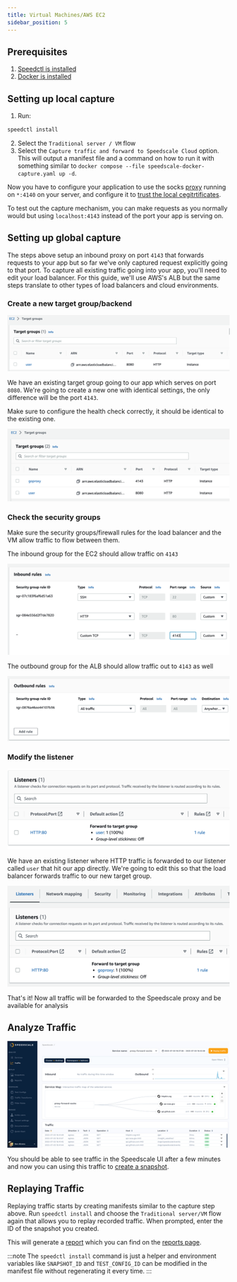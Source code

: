 ```yaml
---
title: Virtual Machines/AWS EC2
sidebar_position: 5
---
```


## Prerequisites
1. [Speedctl is installed](../../quick-start.md)
1. [Docker is installed](https://docs.docker.com/engine/install/)

## Setting up local capture

1. Run:
```bash
speedctl install
```

2. Select the `Traditional server / VM` flow
3. Select the `Capture traffic and forward to Speedscale Cloud` option. This will output a manifest file and a command on how to run it with something similar to `docker compose --file speedscale-docker-capture.yaml up -d`.

Now you have to configure your application to use the socks
[proxy](../../reference/glossary.md#proxy) running on `*:4140` on your server, and
configure it to [trust the local cegitrtificates](/setup/sidecar/tls/#trusting-tls-certificates).

To test out the capture mechanism, you can make requests as you normally would but using `localhost:4143` instead of the port your app is serving on.


## Setting up global capture

The steps above setup an inbound proxy on port `4143` that forwards requests to your app but so far we've only captured request explicitly going to that port. To capture all existing traffic going into your app, you'll need to edit your load balancer. For this guide, we'll use AWS's ALB but the same steps translate to other types of load balancers and cloud environments.

### Create a new target group/backend

![Target Groups](./vm/target-groups-1.png)

We have an existing target group going to our app which serves on port `8080`. We're going to create a new one with identical settings, the only difference will be the port `4143`.

Make sure to configure the health check correctly, it should be identical to the existing one.

![Target Groups](./vm/target-groups-2.png)

### Check the security groups

Make sure the security groups/firewall rules for the load balancer and the VM allow traffic to flow between them.

The inbound group for the EC2 should allow traffic on `4143`

![Security Group](./vm/sg-1.png)

The outbound group for the ALB should allow traffic out to `4143` as well

![Security Group](./vm/sg-2.png)

### Modify the listener

![Listeners](./vm/listeners-1.png)

We have an existing listener where HTTP traffic is forwarded to our listener called `user` that hit our app directly. We're going to edit this so that the load balancer forwards traffic to our new target group.

![Listeners](./vm/listeners-2.png)

That's it! Now all traffic will be forwarded to the Speedscale proxy and be available for analysis

## Analyze Traffic

![Traffic](./docker/traffic.png)

You should be able to see traffic in the Speedscale UI after a few minutes and
now you can using this traffic to [create a snapshot](../../guides/creating-a-snapshot.md).


## Replaying Traffic

Replaying traffic starts by creating manifests similar to the capture step
above.  Run `speedctl install` and choose the `Traditional server/VM` flow again that allows you to
replay recorded traffic.  When prompted, enter the ID of the snapshot you
created.

This will generate a [report](../../reference/glossary.md#report) which you can find on the [reports page](../../guides/reports/README.md).

:::note
The `speedctl install` command is just a helper and environment variables like
`SNAPSHOT_ID` and `TEST_CONFIG_ID` can be modified in the manifest file without
regenerating it every time.
:::
